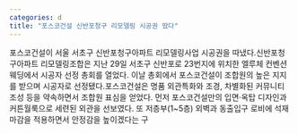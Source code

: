 ```yaml
---
categories: d
title: "포스코건설 신반포청구 리모델링 시공권 땄다"
---
```

포스코건설이 서울 서초구 신반포청구아파트 리모델링사업 시공권을 따냈다.신반포청구아파트 리모델링조합은 지난 29일 서초구 신반포로 23번지에 위치한 엘루체 컨벤션 웨딩에서 시공자 선정 총회를 열었다. 이날 총회에서 포스코건설이 조합원의 높은 지지를 받으며 시공자로 선정됐다.포스코건설은 명품 외관특화와 조경, 차별화된 커뮤니티 조성 등을 약속하면서 조합원 표심을 얻었다. 먼저 포스코건설만의 입면·옥탑 디자인과 커튼월룩으로 세련된 외관을 선보였다. 또 저층부(1~5층) 외벽과 동출입구 로비에 석재 마감을 적용하면서 안정감을 높이겠다는 구